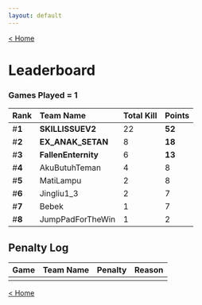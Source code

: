 ```yaml
---
layout: default
---
```


[< Home](https://kanziebub.github.io/SurvivalProtocol/)

# **Leaderboard**

### Games Played = 1

|  Rank  | Team Name             | Total Kill | **Points** |
|:-------|:----------------------|:-----------|:-----------|
| #**1** | **SKILLISSUEV2** | 22 | **52** | 
| #**2** | **EX_ANAK_SETAN** | 8 | **18** | 
| #**3** | **FallenEnternity** | 6 | **13** | 
| #**4** | AkuButuhTeman | 4 | 8 | 
| #**5** | MatiLampu | 2 | 8 | 
| #**6** | Jingliu1_3 | 2 | 7 | 
| #**7** | Bebek | 1 | 7 | 
| #**8** | JumpPadForTheWin | 1 | 2 | 

## Penalty Log

|  Game  | Team Name | Penalty | Reason                |
|:-------|:----------|:--------|:----------------------|
|      |      |       |       |
    
[< Home](https://kanziebub.github.io/SurvivalProtocol/)
    